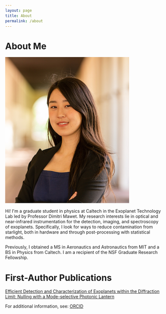 ```yaml
---
layout: page
title: About
permalink: /about
---
```


# About Me

![](/assets/img/website_headshot.jpg)

Hi! I'm a graduate student in physics at Caltech in the Exoplanet Technology Lab led by Professor Dimitri Mawet. My research interests lie in optical and near-infrared instrumentation for the detection, imaging, and spectroscopy of exoplanets. Specifically, I look for ways to reduce contamination from starlight, both in hardware and through post-processing with statistical methods.

Previously, I obtained a MS in Aeronautics and Astronautics from MIT and a BS in Physics from Caltech. I am a recipient of the NSF Graduate Research Fellowship.

# First-Author Publications

[Efficient Detection and Characterization of Exoplanets within the Diffraction Limit: Nulling with a Mode-selective Photonic Lantern](https://iopscience.iop.org/article/10.3847/1538-4357/ac9284)

For additional information, see: [ORCID](https://orcid.org/0000-0002-6171-9081)